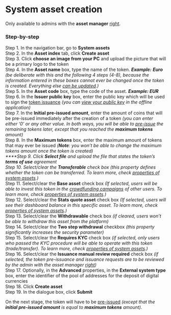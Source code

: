 # System asset creation

Only available to admins with the **asset manager** [right](system-asset-creation.md).

### Step-by-step <a id="step-by-step"></a>

Step 1. In the navigation bar, go to **System assets**  
Step 2. In the **Asset index** tab, click **Create asset**  
Step 3. Click **choose an image from your PC** and upload the picture that will be a primary logo to the token  
Step 4. In the **Asset name** box, type the name of the token. _**Example:** **Euro** \(be deliberate with this and the following 4 steps \(4-8\), because the information entered in these boxes cannot ever be changed once the token is created. Everything else_ [_can be updated_](system-asset-properties-update.md)_.\)_  
Step 5. In the **Asset code** box, type the code of the asset. _**Example: EUR**_  
Step 6. In the **Issuer public key** box, enter the public key which will be used to sign the [token issuance](system-asset-issuance.md) _\(you can_ [_view your public key_](../offline-application/view-the-issuer-public-key.md) _in the offline application\)_  
Step 7. In the **Initial pre-issued amount**, enter the amount of coins that will be pre-issued immediately after the creation of a token _\(you can enter either ‘0’ or any other value. In both ways, you will be able to_ [_pre-issue_](system-asset-pre-issuance.md) _the remaining tokens later, except that you reached the **maximum tokens** amount\)_  
Step 8. In the **Maximum tokens** box, enter the maximum amount of tokens that may ever be issued _\(**Note**: you won’t be able to change the maximum tokens amount once the token is created\)  
****_Step 9. Click **Select file** and upload the file that states the token’s **terms of use** agreement  
Step 10. Select/clear the **Transferable** check box _\(this property defines whether the token can be transferred. To learn more, check_ [_properties of system assets_](properties-of-system-assets.md)_.\)_  
Step 11. Select/clear the **Base asset** check box _\(If selected, users will be able to invest this token in the_ [_crowdfunding campaigns_](https://tokend.gitbook.io/product-guide/user-guide/crowdfunding-campaigns/overview) _of other users. To learn more, check_ [_properties of system assets_](properties-of-system-assets.md)_.\)_  
Step 12. Select/clear the **Stats quote asset** check box _\(If selected, users will see their dashboard balance in this specific asset. To learn more, check_ [_properties of system assets_](properties-of-system-assets.md)_.\)_  
Step 13. Select/clear the **Withdrawable** check box _\(if cleared, users won’t be able to withdraw this asset from the platform\)_  
Step 14. Select/clear the **Two step withdrawal** checkbox _\(this property significantly increases the security parameter\)_  
Step 15. Select/clear the **Requires KYC** check box _\(if selected, only users who passed the KYC procedure will be able to operate with this token \(trade/transfer\). To learn more, check_ [_properties of system assets_](https://cryptofund.software/resources/product-guide/admins/system-assets-management/properties-of-system-assets/)_.\)_  
Step 16. Select/clear the **Issuance manual review required** check box _\(if selected, the token pre-issuance and issuance requests are to be reviewed by the admin with the asset manager_ [_right_](../admin-account-management/rights-of-admins-on-the-platform.md)_\)_  
Step 17. Optionally, in the **Advanced** properties, in the **External system type** box, enter the identifier of the pool of addresses for the deposit of digital currencies  
Step 18. Click **Create asset**  
Step 19. In the dialogue box, click **Submit**

On the next stage, the token will have to be [pre-issued](https://cryptofund.software/resources/product-guide/admins/system-assets-management/system-asset-pre-issuance/) _\(except that the **initial pre-issued amount** is equal to **maximum tokens** amount\)._

